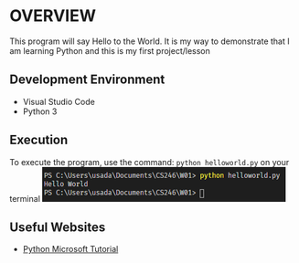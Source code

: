 # OVERVIEW
This program will say Hello to the World. It is my way to 
demonstrate that I am learning Python and this is my first project/lesson

## Development Environment

* Visual Studio Code
* Python 3

## Execution

To execute the program, use the command: `python helloworld.py` on your terminal
![Program Screenshot Displaying Hello World on terminal](screenshot.PNG)

## Useful Websites

* [Python Microsoft Tutorial](https://www.youtube.com/watch?v=jFCNu1-Xdsw)